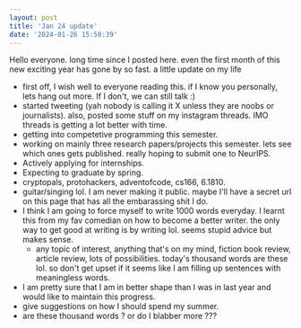 ```yaml
---
layout: post
title: 'Jan 24 update'
date: '2024-01-26 15:50:39'
---
```


Hello everyone. long time since I posted here. even the first 
month of this new exciting year has gone by so fast. a little 
update on my life

- first off, I wish well to everyone reading this. if I know you
personally, lets hang out more. If I don't, we can still talk :)
- started tweeting (yah nobody is calling it X unless they are 
noobs or journalists). also, posted some stuff on my instagram 
threads. IMO threads is getting a lot better with time. 
- getting into competetive programming this semester. 
- working on mainly three research papers/projects this semester. 
lets see which ones gets published. really hoping to submit one to 
NeurIPS.
- Actively applying for internships.
- Expecting to graduate by spring.
- cryptopals, protohackers, adventofcode, cs166, 6.1810. 
- guitar/singing lol. I am never making it public. maybe I'll have 
a secret url on this page that has all the embarassing shit I do.
- I think I am going to force myself to write 1000 words everyday.
  I learnt this from my fav comedian on how to become a better 
  writer. the only way to get good at writing is by writing lol.
  seems stupid advice but makes sense.
    + any topic of interest, anything that's on my mind, fiction
      book review, article review, lots of possibilities. today's
      thousand words are these lol. so don't get upset if it seems
      like I am filling up sentences with meaningless words.
- I am pretty sure that I am in better shape than I was in last 
year and would like to maintain this progress.
- give suggestions on how I should spend my summer.
- are these thousand words ? or do I blabber more ???
